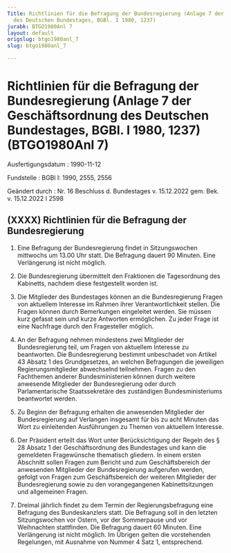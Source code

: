 ```yaml
---
Title: Richtlinien für die Befragung der Bundesregierung (Anlage 7 der Geschäftsordnung
  des Deutschen Bundestages, BGBl. I 1980, 1237)
jurabk: BTGO1980Anl 7
layout: default
origslug: btgo1980anl_7
slug: btgo1980anl_7

---
```


# Richtlinien für die Befragung der Bundesregierung (Anlage 7 der Geschäftsordnung des Deutschen Bundestages, BGBl. I 1980, 1237) (BTGO1980Anl 7)

Ausfertigungsdatum
:   1990-11-12

Fundstelle
:   BGBl I: 1990, 2555, 2556

Geändert durch
:   Nr. 16 Beschluss d. Bundestages v. 15.12.2022 gem. Bek. v. 15.12.2022 I 2598


## (XXXX) Richtlinien für die Befragung der Bundesregierung


1.  Eine Befragung der Bundesregierung findet in Sitzungswochen mittwochs um 13.00 Uhr statt. Die Befragung dauert 90 Minuten. Eine Verlängerung ist nicht möglich.


2.  Die Bundesregierung übermittelt den Fraktionen die Tagesordnung des Kabinetts, nachdem diese festgestellt worden ist.


3.  Die Mitglieder des Bundestages können an die Bundesregierung Fragen von aktuellem Interesse im Rahmen ihrer Verantwortlichkeit stellen. Die Fragen können durch Bemerkungen eingeleitet werden. Sie müssen kurz gefasst sein und kurze Antworten ermöglichen. Zu jeder Frage ist eine Nachfrage durch den Fragesteller möglich.


4.  An der Befragung nehmen mindestens zwei Mitglieder der Bundesregierung teil, um Fragen von aktuellem Interesse zu beantworten. Die Bundesregierung bestimmt unbeschadet von Artikel 43 Absatz 1 des Grundgesetzes, an welchen Befragungen die jeweiligen Regierungsmitglieder abwechselnd teilnehmen. Fragen zu den Fachthemen anderer Bundesministerien können durch weitere anwesende Mitglieder der Bundesregierung oder durch Parlamentarische Staatssekretäre des zuständigen Bundesministeriums beantwortet werden.


5.  Zu Beginn der Befragung erhalten die anwesenden Mitglieder der Bundesregierung auf Verlangen insgesamt für bis zu acht Minuten das Wort zu einleitenden Ausführungen zu Themen von aktuellem Interesse.


6.  Der Präsident erteilt das Wort unter Berücksichtigung der Regeln des § 28 Absatz 1 der Geschäftsordnung des Bundestages und kann die gemeldeten Fragewünsche thematisch gliedern. In einem ersten Abschnitt sollen Fragen zum Bericht und zum Geschäftsbereich der anwesenden Mitglieder der Bundesregierung aufgerufen werden, gefolgt von Fragen zum Geschäftsbereich der weiteren Mitglieder der Bundesregierung sowie zu den vorangegangenen Kabinettsitzungen und allgemeinen Fragen.


7.  Dreimal jährlich findet zu dem Termin der Regierungsbefragung eine Befragung des Bundeskanzlers statt. Die Befragung soll in den letzten Sitzungswochen vor Ostern, vor der Sommerpause und vor Weihnachten stattfinden. Die Befragung dauert 60 Minuten. Eine Verlängerung ist nicht möglich. Im Übrigen gelten die vorstehenden Regelungen, mit Ausnahme von Nummer 4 Satz 1, entsprechend.





